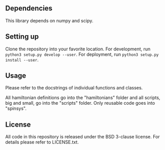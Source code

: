 ## Dependencies

This library depends on numpy and scipy.

## Setting up

Clone the repository into your favorite location. For development, run `python3
setup.py develop --user`. For deployment, run `python3 setup.py install --user`.

## Usage

Please refer to the docstrings of individual functions and classes.

All hamiltonian definitions go into the "hamiltonians" folder and all scripts,
big and small, go into the "scripts" folder. Only reusable code goes into
"spinsys".

## License

All code in this repository is released under the BSD 3-clause license. For
details please refer to LICENSE.txt.
